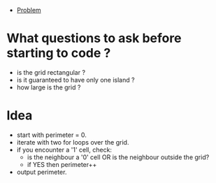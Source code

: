 - [Problem](https://leetcode.com/problems/island-perimeter/)

# What questions to ask before starting to code ?
- is the grid rectangular ?
- is it guaranteed to have only one island ?
- how large is the grid ?

# Idea
- start with perimeter = 0.
- iterate with two for loops over the grid.
- if you encounter a '1' cell, check:
  - is the neighbour a '0' cell OR is the neighbour outside the grid?
  - if YES then perimeter++
- output perimeter.
